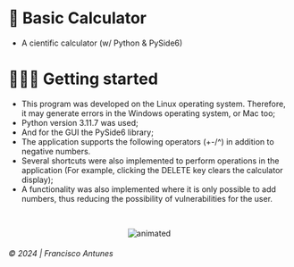 # 🧮 Basic Calculator 
<ul>
  <li>A cientific calculator (w/ Python & PySide6)</li>
</ul>

# 👨🏻‍💻 Getting started 

<ul> 
<li>This program was developed on the Linux operating system. Therefore, it may generate errors in the Windows operating system, or Mac too;</li>
<li>Python version 3.11.7 was used;</li>
<li>And for the GUI the PySide6 library;</li>  
<li>The application supports the following operators (+-/^) in addition to negative numbers.</li>
<li>Several shortcuts were also implemented to perform operations in the application (For example, clicking the DELETE key clears the calculator display);</li>
<li>A functionality was also implemented where it is only possible to add numbers, thus reducing the possibility of vulnerabilities for the user.</li>  
</ul>
</br>
<p align="center">
  <img src="https://github.com/notcatt/basic-calculator/assets/90319894/f2e606b1-7639-4419-a01c-7bf2919b78c0" alt="animated" />
</p>

###### © 2024 | Francisco Antunes
